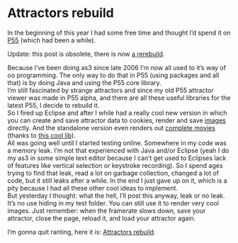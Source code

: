 <!--
  id: 328
  date: 2008-12-13T19:58:42
  modified: 2016-12-11T15:25:13
  slug: attractors-rebuild
  type: post
  excerpt: <p>In the beginning of this year I had some free time and thought I&#8217;d spend it on P55 (which had been a while).</p>
  categories: code, image, Java, Processing, video
  tags: math, cool shit
  inCv: 
  inPortfolio: 
  dateFrom: 
  dateTo: 
-->

# Attractors rebuild

<p>In the beginning of this year I had some free time and thought I&#8217;d spend it on <a href="http://processing.org/">P55</a> (which had been a while).<br />
<!--more--></p>
<p class="notice">Update: this post is obsolete, there is now <a href="/strange-attractors-javascript">a rerebuild</a>.</p>
<p><img src="/wordpress/wp-content/uploads/Lorenz84-1234-682-945-484-296-1024x819.jpg" alt="" /><br />
Because I&#8217;ve been doing as3 since late 2006 I&#8217;m now all used to it&#8217;s way of oo programming. The only way to do that in P55 (using packages and all that) is by doing Java and using the P55 core library.<br />
I&#8217;m still fascinated by strange attractors and since my old P55 attractor viewer was made in P55 alpha, and there are all these useful libraries for the latest P55, I decide to rebuild it.<br />
So I fired up Eclipse and after I while had a really cool new version in which you can create and save attractor data to cookies, render and save <a href="http://flickr.com/photos/sjeiti/sets/72157603957488195/">images</a> directly. And the standalone version even renders out <a href="/48-hours-of-rendering">complete movies</a> (thanks to <a href="http://processing.org/reference/libraries/video/index.html">this cool lib</a>).<br />
All was going well until I started testing online. Somewhere in my code was a memory leak. I&#8217;m not that experienced with Java and/or Eclipse (yeah I do my as3 in some simple text editor because I can&#8217;t get used to Eclipses lack of features like vertical selection or keystroke recording). So I spend ages trying to find that leak, read a lot on garbage collection, changed a lot of code, but it still leaks after a while. In the end I just gave up on it, which is a pity because I had all these other cool ideas to implement.<br />
But yesterday I thought: what the hell, I&#8217;ll post this anyway, leak or no leak. It&#8217;s no use hiding in my test folder. You can still use it to render very cool images. Just remember: when the framerate slows down, save your attractor, close the page, reload it, and load your attractor again.</p>
<p>I&#8217;m gonna quit ranting, here it is: <a href="http://attractors.ronvalstar.nl/">Attractors rebuild</a>.</p>